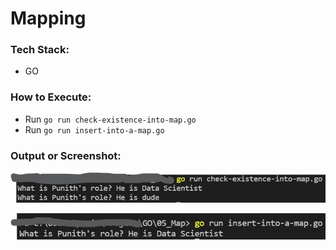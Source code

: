 # Mapping

### Tech Stack:
+ GO

### How to Execute:
+ Run `go run check-existence-into-map.go`
+ Run `go run insert-into-a-map.go`
### Output or Screenshot:
![check-existence-into-map](check-existence-into-map.png)

![insert into map](insert-into-map-output.png)